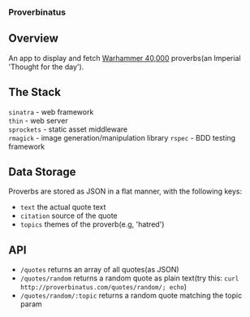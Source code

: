 ### Proverbinatus

## Overview

An app to display and fetch [Warhammer 40,000](http://en.wikipedia.org/wiki/Warhammer_40,000) proverbs(an Imperial 'Thought for the day').

## The Stack

`sinatra` - web framework   
`thin` - web server   
`sprockets` - static asset middleware   
`rmagick` - image generation/manipulation library
`rspec` - BDD testing framework

## Data Storage

Proverbs are stored as JSON in a flat manner, with the following keys:
- `text` the actual quote text
- `citation` source of the quote
- `topics` themes of the proverb(e.g, 'hatred')

## API

- `/quotes` returns an array of all quotes(as JSON)
- `/quotes/random` returns a random quote as plain text(try this: `curl http://proverbinatus.com/quotes/random/; echo`)
- `/quotes/random/:topic` returns a random quote matching the topic param
